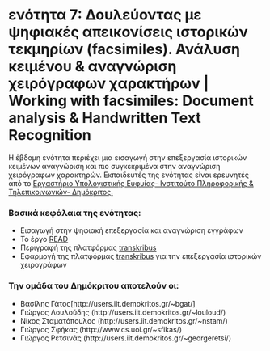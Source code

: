 <h1>ενότητα 7: Δουλεύοντας με ψηφιακές απεικονίσεις ιστορικών τεκμηρίων (facsimiles). Ανάλυση κειμένου & αναγνώριση χειρόγραφων χαρακτήρων | Working with facsimiles: Document analysis & Handwritten Text Recognition </h1>

<p>Η έβδομη ενότητα περιέχει μια εισαγωγή στην επεξεργασία ιστορικών κειμένων αναγνώριση και πιο συγκεκριμένα στην αναγνώριση χειρόγραφων χαρακτηρών. Εκπαιδευτές της ενότητας είναι ερευνητές από το <a href="https://www.iit.demokritos.gr/cil/">Εργαστήριο Υπολογιστικής Ευφυίας- Ινστιτούτο Πληροφορικής & Τηλεπικοινωνιών- Δημόκριτος.</a></p>

 <h3>Βασικά κεφάλαια της ενότητας:</h3>
 
 <ul>
<li>Εισαγωγή στην ψηφιακή επεξεργασία και αναγνώριση εγγράφων</li>
<li>Το έργο <a href="https://read.transkribus.eu">READ</a></li>
<li>Περιγραφή της πλατφόρμας <a href="https://transkribus.eu/Transkribus/">transkribus</a></li>
<li>Εφαρμογή της πλατφόρμας <a href="https://transkribus.eu/Transkribus/">transkribus</a> για την επεξεργασία ιστορικών χειρογράφων</li>

</ul>


<h3>Την ομάδα του Δημόκριτου αποτελούν οι:</h3>
<ul>
<li>Βασίλης Γάτος[http://users.iit.demokritos.gr/~bgat/]</li>
<li>Γιώργος Λουλούδης (http://users.iit.demokritos.gr/~louloud/)</li>
<li>Νίκος Σταματόπουλος (http://users.iit.demokritos.gr/~nstam/)</li>
<li>Γιώργος Σφήκας (http://www.cs.uoi.gr/~sfikas/)</li>
<li>Γιώργος Ρετσινάς (http://users.iit.demokritos.gr/~georgeretsi/)</li>
</ul>
